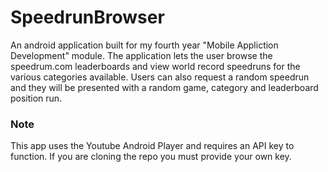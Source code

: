 # SpeedrunBrowser

An android application built for my fourth year "Mobile Appliction Development" module.
The application lets the user browse the speedrum.com leaderboards and view world record speedruns for the various categories available.
Users can also request a random speedrun and they will be presented with a random game, category and leaderboard position run.

### Note

This app uses the Youtube Android Player and requires an API key to function. If you are cloning the repo you must provide your own key.
